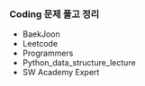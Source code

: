 ### Coding 문제 풀고 정리
* BaekJoon
* Leetcode
* Programmers 
* Python_data_structure_lecture
* SW Academy Expert
